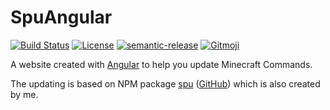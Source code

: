 # SpuAngular

[![Build Status](https://img.shields.io/travis/com/SPGoding/spu-angular.svg?style=flat-square)](https://travis-ci.com/SPGoding/spu-angular)
[![License](https://img.shields.io/github/license/SPGoding/spu-angular.svg?style=flat-square)](https://github.com/SPGoding/spu-angular/blob/master/LICENSE)
[![semantic-release](https://img.shields.io/badge/%20%20%F0%9F%93%A6%F0%9F%9A%80-semantic--release-e10079.svg?style=flat-square)](https://github.com/semantic-release/semantic-release)
[![Gitmoji](https://img.shields.io/badge/gitmoji-%20😜%20😍-FFDD67.svg?style=flat-square)](https://gitmoji.carloscuesta.me/)

A website created with [Angular](https://angular.io/) to help you update Minecraft Commands.

The updating is based on NPM package [spu](https://npmjs.com/package/spu) ([GitHub](https://github.com/SPGoding/spu)) which is also created by me.

